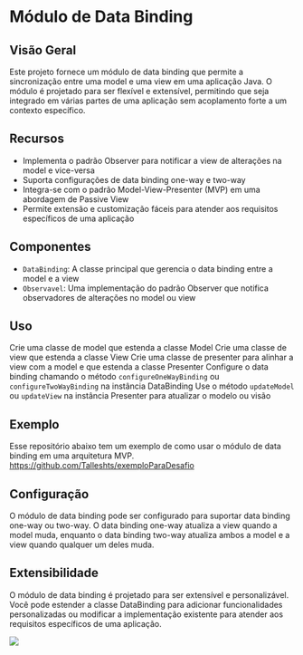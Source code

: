 # Módulo de Data Binding

## Visão Geral

Este projeto fornece um módulo de data binding que permite a sincronização entre uma model e uma view em uma aplicação Java. O módulo é projetado para ser flexível e extensível, permitindo que seja integrado em várias partes de uma aplicação sem acoplamento forte a um contexto específico.

## Recursos

- Implementa o padrão Observer para notificar a view de alterações na model e vice-versa
- Suporta configurações de data binding one-way e two-way
- Integra-se com o padrão Model-View-Presenter (MVP) em uma abordagem de Passive View
- Permite extensão e customização fáceis para atender aos requisitos específicos de uma aplicação

## Componentes

- `DataBinding`: A classe principal que gerencia o data binding entre a model e a view
- `Observavel`: Uma implementação do padrão Observer que notifica observadores de alterações no model ou view

## Uso

Crie uma classe de model que estenda a classe Model
Crie uma classe de view que estenda a classe View
Crie uma classe de presenter para alinhar a view com a model e que estenda a classe Presenter
Configure o data binding chamando o método `configureOneWayBinding` ou `configureTwoWayBinding` na instância DataBinding
Use o método `updateModel` ou `updateView` na instância Presenter para atualizar o modelo ou visão

## Exemplo

Esse repositório abaixo tem um exemplo de como usar o módulo de data binding em uma arquitetura MVP.
https://github.com/Talleshts/exemploParaDesafio

## Configuração

O módulo de data binding pode ser configurado para suportar data binding one-way ou two-way. O data binding one-way atualiza a view quando a model muda, enquanto o data binding two-way atualiza ambos a model e a view quando qualquer um deles muda.

## Extensibilidade

O módulo de data binding é projetado para ser extensível e personalizável. Você pode estender a classe DataBinding para adicionar funcionalidades personalizadas ou modificar a implementação existente para atender aos requisitos específicos de uma aplicação.

[![](https://jitpack.io/v/Talleshts/desafioDataBinding.svg)](https://jitpack.io/#Talleshts/desafioDataBinding)
